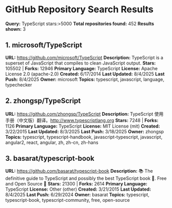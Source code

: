 # GitHub Repository Search Results

**Query:** TypeScript stars:>5000
**Total repositories found:** 452
**Results shown:** 3

## 1. microsoft/TypeScript
**URL:** https://github.com/microsoft/TypeScript
**Description:** TypeScript is a superset of JavaScript that compiles to clean JavaScript output.
**Stars:** 105502 | **Forks:** 12946
**Primary Language:** TypeScript
**License:** Apache License 2.0 (apache-2.0)
**Created:** 6/17/2014
**Last Updated:** 8/4/2025
**Last Push:** 8/4/2025
**Owner:** microsoft
**Topics:** typescript, javascript, language, typechecker

## 2. zhongsp/TypeScript
**URL:** https://github.com/zhongsp/TypeScript
**Description:** TypeScript 使用手册（中文版）翻译。http://www.typescriptlang.org
**Stars:** 7248 | **Forks:** 1126
**Primary Language:** TypeScript
**License:** MIT License (mit)
**Created:** 3/22/2015
**Last Updated:** 8/3/2025
**Last Push:** 3/18/2025
**Owner:** zhongsp
**Topics:** typescript, typescript-handbook, javascript-typescript, javascript, angular2, react, angular, zh, zh-cn, zh-hans

## 3. basarat/typescript-book
**URL:** https://github.com/basarat/typescript-book
**Description:** :books: The definitive guide to TypeScript and possibly the best TypeScript book :book:. Free and Open Source 🌹
**Stars:** 21300 | **Forks:** 2614
**Primary Language:** TypeScript
**License:** Other (other)
**Created:** 3/21/2015
**Last Updated:** 8/4/2025
**Last Push:** 6/29/2024
**Owner:** basarat
**Topics:** typescript, typescript-book, typescript-community, free, open-source

